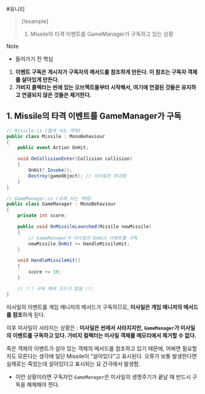 #유니티 

>[!example]
>1. Missile의 타격 이벤트를 GameManager가 구독하고 있는 상황

>[!note]
>- 들어가기 전 핵심 
>1. **이벤트 구독은 게시자가 구독자의 메서드를 참조하게 만든다. 이 참조는 구독자 객체를 살아있게 만든다.**
>2. **가비지 콜렉터는 씬에 있는 오브젝트들부터 시작해서, 여기에 연결된 것들은 유지하고 연결되지 않은 것들은 제거한다.**

## 1. Missile의 타격 이벤트를 GameManager가 구독
```cs
// Missile.cs (짧게 사는 객체)
public class Missile : MonoBehaviour
{
    public event Action OnHit;

    void OnCollisionEnter(Collision collision)
    {
        OnHit?.Invoke();
        Destroy(gameObject); // 미사일은 파괴됨
    }
}

// GameManager.cs (오래 사는 객체)
public class GameManager : MonoBehaviour
{
    private int score;

    public void OnMissileLaunched(Missile newMissile)
    {
        // GameManager가 미사일의 OnHit 이벤트를 구독
        newMissile.OnHit += HandleMissileHit;
    }

    void HandleMissileHit()
    {
        score += 10;
    }

    // !!! 구독 해제 코드가 없음 !!!
}
```

미사일의 이벤트를 게임 매니저의 메서드가 구독하므로, **미사일은 게임 매니저의 메서드를 참조**하게 된다.

이후 미사일이 사라지는 상황은 :  **미사일은 씬에서 사라지지만, `GameManager`가 미사일의 이벤트를 구독하고 있다. 가비지 컬렉터는 미사일 객체를 메모리에서 제거할 수 없다.**

죽은 객체의 이벤트가 살아 있는 객체의 메서드를 참조하고 있기 때문에, 어쩌면 필요할지도 모른다는 생각에 일단 Missile이 "살아있다"고 표시된다. 오류가 보통 발생한다면 실제로는 죽었는데 살아있다고 표시되는 요 간극에서 발생함.

- 이런 상황이라면 구독자인 `GameManager`은 미사일의 생명주기가 끝날 때 반드시 구독을 해제해야 한다.
